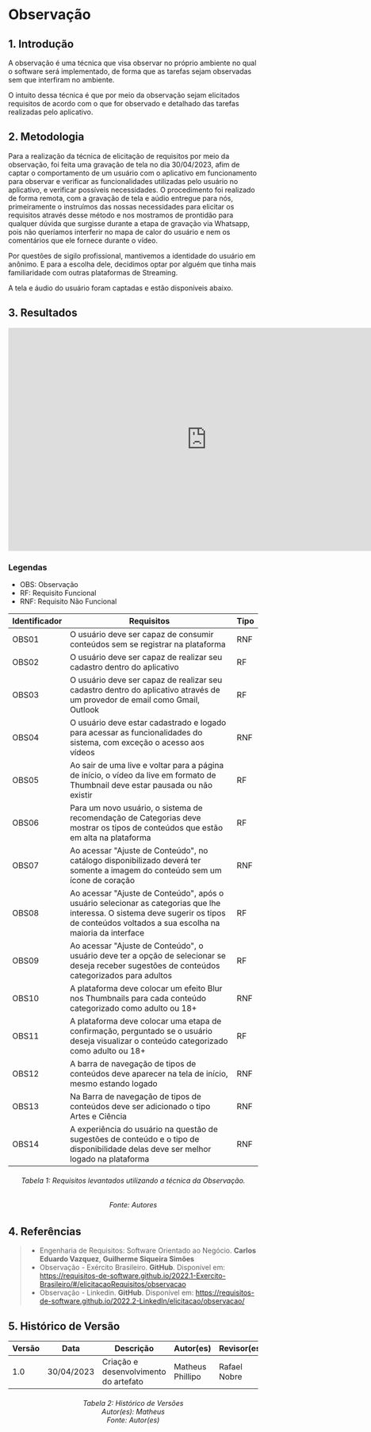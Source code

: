 # Observação

## 1. Introdução

A observação é uma técnica que visa observar no próprio ambiente no qual o software será implementado, de forma que as tarefas sejam observadas sem que interfiram no ambiente.

O intuito dessa técnica é que por meio da observação sejam elicitados requisitos de acordo com o que for observado e detalhado das tarefas realizadas pelo aplicativo.

## 2. Metodologia

Para a realização da técnica de elicitação de requisitos por meio da observação, foi feita uma gravação de tela no dia 30/04/2023, afim de captar o comportamento de um usuário com o aplicativo em funcionamento para observar e verificar as funcionalidades utilizadas pelo usuário no aplicativo, e verificar possíveis necessidades. O procedimento foi realizado de forma remota, com a gravação de tela e aúdio entregue para nós, primeiramente o instruímos das nossas necessidades para elicitar os requisitos através desse método e nos mostramos de prontidão para qualquer dúvida que surgisse durante a etapa de gravação via Whatsapp, pois não queríamos interferir no mapa de calor do usuário e nem os comentários que ele fornece durante o vídeo.

Por questões de sigilo profissional, mantivemos a identidade do usuário em anônimo. E para a escolha dele, decidimos optar por alguém que tinha mais familiaridade com outras plataformas de Streaming.

A tela e áudio do usuário foram captadas e estão disponíveis abaixo.

## 3. Resultados

<iframe width="800" height="450" src="https://www.youtube.com/embed/9Rzo69gGBTs" title="YouTube video player" frameborder="0" allow="accelerometer; autoplay; clipboard-write; encrypted-media; gyroscope; picture-in-picture; web-share" allowfullscreen></iframe>

### Legendas

- OBS: Observação
- RF: Requisito Funcional
- RNF: Requisito Não Funcional  

<center>

| Identificador | Requisitos | Tipo |
| --------------| ---------- | ---- |
| OBS01 | O usuário deve ser capaz de consumir conteúdos sem se registrar na plataforma | RNF
| OBS02 | O usuário deve ser capaz de realizar seu cadastro dentro do aplicativo | RF
| OBS03 | O usuário deve ser capaz de realizar seu cadastro dentro do aplicativo através de um provedor de email como Gmail, Outlook | RF
| OBS04 | O usuário deve estar cadastrado e logado para acessar as funcionalidades do sistema, com exceção o acesso aos vídeos  | RNF
| OBS05 | Ao sair de uma live e voltar para a página de início, o vídeo da live em formato de Thumbnail deve estar pausada ou não existir | RF
| OBS06 | Para um novo usuário, o sistema de recomendação de Categorias deve mostrar os tipos de conteúdos que estão em alta na plataforma | RF
| OBS07 | Ao acessar "Ajuste de Conteúdo", no catálogo disponibilizado deverá ter somente a imagem do conteúdo sem um ícone de coração | RNF
| OBS08 | Ao acessar "Ajuste de Conteúdo", após o usuário selecionar as categorias que lhe interessa. O sistema deve sugerir os tipos de conteúdos voltados a sua escolha na maioria da interface | RF
| OBS09 | Ao acessar "Ajuste de Conteúdo", o usuário deve ter a opção de selecionar se deseja receber sugestões de conteúdos categorizados para adultos | RF
| OBS10 | A plataforma deve colocar um efeito Blur nos Thumbnails para cada conteúdo categorizado como adulto ou 18+ | RNF
| OBS11 | A plataforma deve colocar uma etapa de confirmação, perguntado se o usuário deseja visualizar o conteúdo categorizado como adulto ou 18+| RF
| OBS12 | A barra de navegação de tipos de conteúdos deve aparecer na tela de início, mesmo estando logado  | RNF
| OBS13 | Na Barra de navegação de tipos de conteúdos deve ser adicionado o tipo Artes e Ciência | RNF
| OBS14 | A experiência do usuário na questão de sugestões de conteúdo e o tipo de disponibilidade delas deve ser melhor logado na plataforma | RNF

</center>

<h6 align = "center"> Tabela 1: Requisitos levantados utilizando a técnica da Observação. </h6>
<h6 align = "center"> Fonte: Autores </h6>

## 4. Referências

> - Engenharia de Requisitos: Software Orientado ao Negócio. **Carlos Eduardo Vazquez**, **Guilherme Siqueira Simões**
> - Observação - Exército Brasileiro. **GitHub**. Disponível em: <https://requisitos-de-software.github.io/2022.1-Exercito-Brasileiro/#/elicitacaoRequisitos/observacao>
> - Observação - Linkedin. **GitHub**. Disponível em: <https://requisitos-de-software.github.io/2022.2-LinkedIn/elicitacao/observacao/>

## 5. Histórico de Versão

| Versão | Data | Descrição | Autor(es) | Revisor(es) |
|---|---|---|---|---|
| 1.0 | 30/04/2023 | Criação e desenvolvimento do artefato | Matheus Phillipo | Rafael Nobre |

<h6 align = "center"> Tabela 2: Histórico de Versões
<br>Autor(es): Matheus
<br>Fonte: Autor(es)</h6>